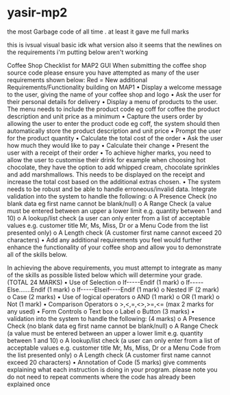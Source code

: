 # yasir-mp2
the most Garbage code of all time . at least it gave me full marks

this is ivsual visual basic idk what version also it seems that the newlines on the requirements i'm putting below aren't working


Coffee Shop Checklist for MAP2 GUI
When submitting the coffee shop source code please ensure you have attempted as many of the user requirements shown below:
Red = New additional Requirements/Functionality building on MAP1
•	Display a welcome message to the user, giving the name of your coffee shop and logo
•	Ask the user for their personal details for delivery
•	Display a menu of products to the user. The menu needs to include the product code eg coff for coffee the product description and unit price as a minimum
•	Capture the users order by allowing the user to enter the product code eg coff, the system should then automatically store the product description and unit price
•	Prompt the user for the product quantity 
•	Calculate the total cost of the order 
•	Ask the user how much they would like to pay
•	Calculate their change 
•	Present the user with a receipt of their order
•	To achieve higher marks, you need to allow the user to customise their drink for example when choosing hot chocolate, they have the option to add whipped cream, chocolate sprinkles and add marshmallows. This needs to be displayed on the receipt and increase the total cost based on the additional extras chosen.
•	The system needs to be robust and be able to handle erroneous/invalid data. Integrate validation into the system to handle the following:
o	A Presence Check (no blank data eg first name cannot be blank/null)
o	A Range Check (a value must be entered between an upper a lower limit e.g. quantity between 1 and 10)
o	A lookup/list check (a user can only enter from a list of acceptable values e.g. customer title Mr, Ms, Miss, Dr or a Menu Code from the list presented only)
o	A Length check (A customer first name cannot exceed 20 characters)
•	Add any additional requirements you feel would further enhance the functionality of your coffee shop and allow you to demonstrate all of the skills below. 

In achieving the above requirements, you must attempt to integrate as many of the skills as possible listed below which will determine your grade.
(TOTAL 24 MARKS)
•	Use of Selection
o	If-----Endif (1 mark)
o	If-----Else…….Endif (1 mark)
o	If-----Elseif----Endif (1 mark)
o	Nested IF (2 mark)
o	Case (2 marks)
•	Use of logical operators
o	AND (1 mark)
o	OR (1 mark)
o	Not (1 mark) 
•	Comparison Operators
o	>,<,=,<>,>=,<=  (max 2 marks for any used)
•	Form Controls
o	Text box
o	Label 
o	Button (3 marks)
•	validation into the system to handle the following: (4 marks)
o	A Presence Check (no blank data eg first name cannot be blank/null)
o	A Range Check (a value must be entered between an upper a lower limit e.g. quantity between 1 and 10)
o	A lookup/list check (a user can only enter from a list of acceptable values e.g. customer title Mr, Ms, Miss, Dr or a Menu Code from the list presented only)
o	A Length check (A customer first name cannot exceed 20 characters)
•	Annotation of Code (5 marks) give comments explaining what each instruction is doing in your program. please note you do not need to repeat comments where the code has already been explained once
